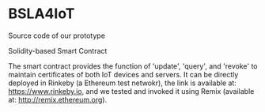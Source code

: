 # BSLA4IoT
Source code of our prototype 

Solidity-based Smart Contract

The smart contract provides the function of 'update', 'query', and 'revoke' to maintain certificates of both IoT devices and servers. It can be directly deployed in Rinkeby (a Ethereum test netwokr), the link is available at: https://www.rinkeby.io, and we tested and invoked it using Remix (available at: http://remix.ethereum.org).
